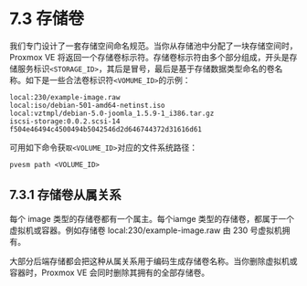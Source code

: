 # 7.3 存储卷

我们专门设计了一套存储空间命名规范。当你从存储池中分配了一块存储空间时，Proxmox VE 将返回一个存储卷标示符。存储卷标示符由多个部分组成，开头是存储服务标识`<STORAGE_ID>`，其后是冒号，最后是基于存储数据类型命名的卷名称。如下是一些合法卷标识符`<VOMUME_ID>`的示例：

```
local:230/example-image.raw
local:iso/debian-501-amd64-netinst.iso
local:vztmpl/debian-5.0-joomla_1.5.9-1_i386.tar.gz
iscsi-storage:0.0.2.scsi-14 f504e46494c4500494b5042546d2d646744372d31616d61
```
可用如下命令获`取<VOLUME_ID>`对应的文件系统路径：
```
pvesm path <VOLUME_ID>
```

## 7.3.1 存储卷从属关系
每个 image 类型的存储卷都有一个属主。每个iamge 类型的存储卷，都属于一个虚拟机或容器。例如存储卷 local:230/example-image.raw 由 230 号虚拟机拥有。

大部分后端存储都会把这种从属关系用于编码生成存储卷名称。当你删除虚拟机或容器时，Proxmox VE 会同时删除其拥有的全部存储卷。





